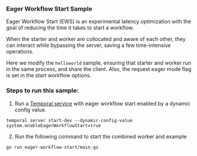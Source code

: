 ### Eager Workflow Start Sample

Eager Workflow Start (EWS) is an experimental latency optimization with the goal of reducing the time it takes to start a workflow.

When the starter and worker are collocated and aware of each other, they can interact while bypassing the server, saving a few time-intensive operations.

Here we modify the `helloworld` sample, ensuring that starter and worker run in the same process, and share the client. Also, the request eager mode flag is set in the start workflow options.

### Steps to run this sample:

1) Run a [Temporal service](https://github.com/temporalio/samples-go/tree/main/#how-to-use) with eager workflow start enabled by a dynamic config value.
```
temporal server start-dev --dynamic-config-value system.enableEagerWorkflowStart=true
```
2) Run the following command to start the combined worker and example
```
go run eager-workflow-start/main.go
```

